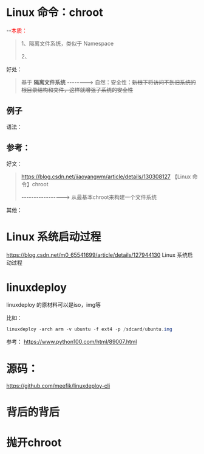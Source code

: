 # Linux 命令：chroot

--<font color='red'>本质：</font>

> 1、隔离文件系统，类似于  Namespace
>
> 2、

好处：

> 基于 **隔离文件系统** --------> 自然：安全性：~~新根下将访问不到旧系统的根目录结构和文件，这样就增强了系统的安全性~~



## 例子

语法：



## 参考：

好文：

> https://blog.csdn.net/jiaoyangwm/article/details/130308127   【Linux 命令】chroot
>
> ----------------->  从最基本chroot来构建一个文件系统



其他：





# Linux 系统启动过程

https://blog.csdn.net/m0_65541699/article/details/127944130  Linux 系统启动过程



# linuxdeploy 

linuxdeploy 的原材料可以是iso，img等

比如：

```java
linuxdeploy -arch arm -v ubuntu -f ext4 -p /sdcard/ubuntu.img
```



参考：  https://www.python100.com/html/89007.html



# 源码：

https://github.com/meefik/linuxdeploy-cli

# 背后的背后 



# 抛开chroot